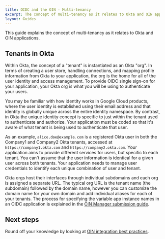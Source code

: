 ```yaml
---
title: OIDC and the OIN - Multi-tenancy
excerpt: The concept of multi-tenancy as it relates to Okta and OIN applications.
layout: Guides
---
```


<ApiLifecycle access="deprecated" />

This guide explains the concept of multi-tenancy as it relates to Okta and OIN applications.

## Tenants in Okta

Within Okta, the concept of a "tenant" is instantiated as an Okta "org". In terms of creating a user store, handling connections, and mapping profile information from Okta to your application, the org is the home for all of the user identity and access management. To provide OIDC single sign-on for your application, your Okta org is what you will be using to authenticate your users.

You may be familiar with how identity works in Google Cloud products, where the user identity is established using their email address and that identity is globally unique across the entire identity namespace. By contrast, in Okta the unique identity concept is specific to just within the tenant used to authenticate and authorize. Your application must be coded so that it's aware of what tenant is being used to authenticate that user.

As an example, `alice.doe@example.com` is a registered Okta user in both the Company1 and Company2 Okta tenants, accessed at `https://company1.okta.com` and `https://company2.okta.com`. Your application aims to provide different services for users, but specific to each tenant. You can't assume that the user information is identical for a given user across both tenants. Your application needs to manage user credentials to identify each unique combination of user and tenant.

Okta orgs host their interfaces through individual subdomains and each org is assigned a separate URL. The typical org URL is the tenant name (the subdomain) followed by the domain name, however you can customize the domain name for your own domain and add individual aliases for each of your tenants. The process for specifying the variable app instance names in an OIDC application is explained in the [OIN Manager submission guide](/docs/guides/submit-app/openidconnect/main/#configure-protocol-specific-settings).

## Next steps

Round off your knowledge by looking at [OIN integration best practices](/docs/guides/oin-oidc-best-practices/).
